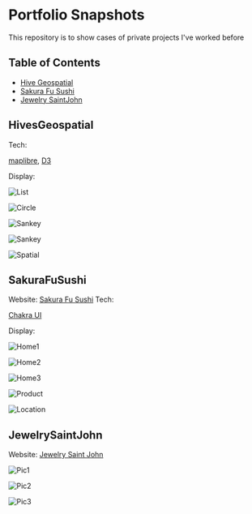 # Portfolio Snapshots

This repository is to show cases of private projects I've worked before

## Table of Contents

- [Hive Geospatial](#HiveGeospatial)
- [Sakura Fu Sushi](#SakuraFuSushi)
- [Jewelry SaintJohn](#JewelrySaintJohn)

## HivesGeospatial

Tech:

[maplibre](https://maplibre.org/), [D3](https://observablehq.com/@d3/gallery)

Display:

![List](./Hive%20Geospatial/Viz-List.png)

![Circle](./Hive%20Geospatial/Viz-Circle.png)

![Sankey](./Hive%20Geospatial/Viz-Sankey1.png)

![Sankey](./Hive%20Geospatial/Viz-Sanky2.png)

![Spatial](./Hive%20Geospatial/Spatial-comparison.png)

## SakuraFuSushi

Website:
[Sakura Fu Sushi](https://sakurafusushi.com)
Tech:

[Chakra UI](https://chakra-ui.com/)

Display:

![Home1](./Sakurafusushi/home1.png)

![Home2](./Sakurafusushi/home2.png)

![Home3](./Sakurafusushi/home3.png)

![Product](./Sakurafusushi/product1.png)

![Location](./Sakurafusushi/location.png)

## JewelrySaintJohn

Website:
[Jewelry Saint John](https://sakurafushi.com)

![Pic1](./Jewelry%20Saint%20John/pic1.png)

![Pic2](./Jewelry%20Saint%20John/pic2.png)

![Pic3](./Jewelry%20Saint%20John/pic3.png)

